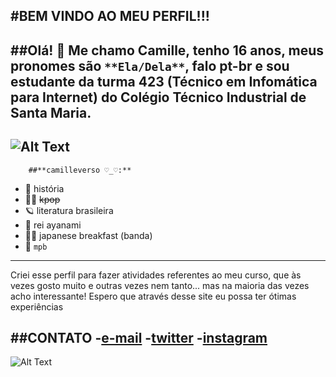 #**BEM VINDO AO MEU PERFIL!!!**
---
##**Olá!**
🥁 Me chamo **Camille**, tenho 16 anos, meus pronomes são `**Ela/Dela**`, falo pt-br e sou estudante da turma 423 (**Técnico em Infomática para Internet**) do Colégio Técnico Industrial de Santa Maria.
---
![Alt Text](https://64.media.tumblr.com/1a9732a0496b8f685e50581ecd5f0e73/tumblr_p7ig0v1Nun1wn2b96o1_500.gif)
---
        ##**camilleverso ♡_♡:**
- 🦆 história
- 🐱‍👤 ~~kpop~~
- 🪐 literatura brasileira
- 🌹 rei ayanami
- 🐱‍👓 japanese breakfast (banda)
- 🛒 `mpb`
---
Criei esse perfil para fazer atividades referentes ao meu curso, que às vezes gosto muito e outras vezes nem tanto... mas na maioria das vezes acho interessante! Espero que através desse site eu possa ter ótimas experiências

##**CONTATO**
-[__e-mail__](camillev.carvalho@gmail.com)
-[twitter](twitter.com)
-[instagram](instagram.com)
---
![Alt Text](https://media.giphy.com/media/Diym3aZO1dHzO/giphy.gif)
